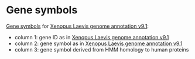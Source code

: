 # Gene symbols
[Gene symbols](Xenla9.1_to_HMMER.csv) for [Xenopus Laevis genome annotation v9.1](https://download.xenbase.org/xenbase/Genomics/JGI/Xenla9.1/):  
- column 1: gene ID as in [Xenopus Laevis genome annotation v9.1](https://download.xenbase.org/xenbase/Genomics/JGI/Xenla9.1/)
- column 2: gene symbol as in [Xenopus Laevis genome annotation v9.1](https://download.xenbase.org/xenbase/Genomics/JGI/Xenla9.1/)
- column 3: gene symbol derived from HMM homology to human proteins
